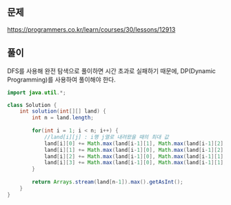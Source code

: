 ## 문제
https://programmers.co.kr/learn/courses/30/lessons/12913

## 풀이
DFS를 사용해 완전 탐색으로 풀이하면 시간 초과로 실패하기 때문에, DP(Dynamic Programming)를 사용하여 풀이해야 한다.
```java
import java.util.*;

class Solution {
    int solution(int[][] land) {
        int n = land.length;
        
        for(int i = 1; i < n; i++) {
            //land[i][j] : i행 j열로 내려왔을 때의 최대 값
            land[i][0] += Math.max(land[i-1][1], Math.max(land[i-1][2], land[i-1][3]));
            land[i][1] += Math.max(land[i-1][0], Math.max(land[i-1][2], land[i-1][3]));
            land[i][2] += Math.max(land[i-1][0], Math.max(land[i-1][1], land[i-1][3]));
            land[i][3] += Math.max(land[i-1][0], Math.max(land[i-1][1], land[i-1][2]));
        }
        
        return Arrays.stream(land[n-1]).max().getAsInt();
    }
}
```
